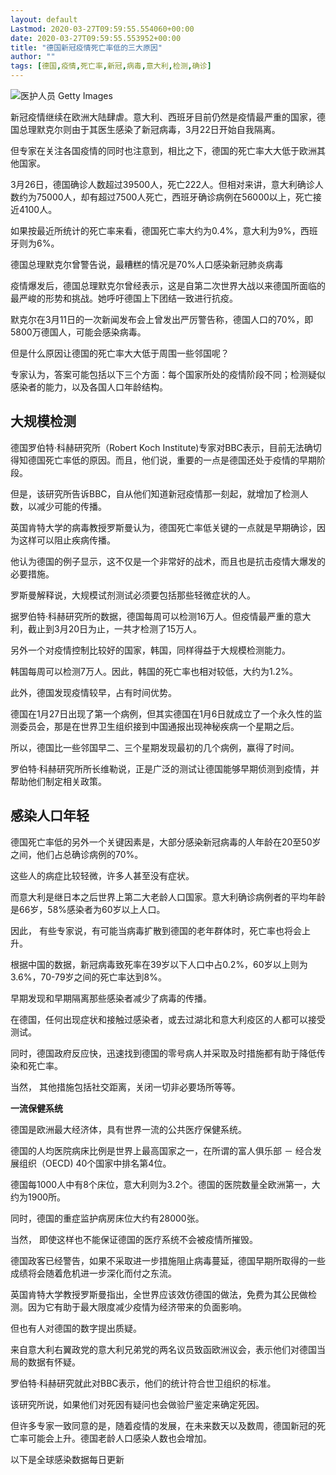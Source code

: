 ```yaml
---
layout: default
Lastmod: 2020-03-27T09:59:55.554060+00:00
date: 2020-03-27T09:59:55.553952+00:00
title: "德国新冠疫情死亡率低的三大原因"
author: ""
tags: [德国,疫情,死亡率,新冠,病毒,意大利,检测,确诊]
---
```


 ![医护人员](https://images.weserv.nl/?url=https%3A//ichef.bbci.co.uk/news/320/cpsprodpb/4AA0/production/_111440191_image1_medicalstaff.jpg) Getty Images 

新冠疫情继续在欧洲大陆肆虐。意大利、西班牙目前仍然是疫情最严重的国家，德国总理默克尔则由于其医生感染了新冠病毒，3月22日开始自我隔离。

但专家在关注各国疫情的同时也注意到，相比之下，德国的死亡率大大低于欧洲其他国家。

3月26日，德国确诊人数超过39500人，死亡222人。但相对来讲，意大利确诊人数约为75000人，却有超过7500人死亡，西班牙确诊病例在56000以上，死亡接近4100人。

如果按最近所统计的死亡率来看，德国死亡率大约为0.4%，意大利为9%，西班牙则为6%。

德国总理默克尔曾警告说，最糟糕的情况是70%人口感染新冠肺炎病毒

疫情爆发后，德国总理默克尔曾经表示，这是自第二次世界大战以来德国所面临的最严峻的形势和挑战。她呼吁德国上下团结一致进行抗疫。

默克尔在3月11日的一次新闻发布会上曾发出严厉警告称，德国人口的70%，即5800万德国人，可能会感染病毒。

但是什么原因让德国的死亡率大大低于周围一些邻国呢？

专家认为，答案可能包括以下三个方面：每个国家所处的疫情阶段不同；检测疑似感染者的能力，以及各国人口年龄结构。

大规模检测
-----

德国罗伯特·科赫研究所（Robert Koch Institute)专家对BBC表示，目前无法确切得知德国死亡率低的原因。而且，他们说，重要的一点是德国还处于疫情的早期阶段。

但是，该研究所告诉BBC，自从他们知道新冠疫情那一刻起，就增加了检测人数，以减少可能的传播。

英国肯特大学的病毒教授罗斯曼认为，德国死亡率低关键的一点就是早期确诊，因为这样可以阻止疾病传播。

他认为德国的例子显示，这不仅是一个非常好的战术，而且也是抗击疫情大爆发的必要措施。

罗斯曼解释说，大规模试剂测试必须要包括那些轻微症状的人。

据罗伯特·科赫研究所的数据，德国每周可以检测16万人。但疫情最严重的意大利，截止到3月20日为止，一共才检测了15万人。

另外一个对疫情控制比较好的国家，韩国，同样得益于大规模检测能力。

韩国每周可以检测7万人。因此，韩国的死亡率也相对较低，大约为1.2%。

此外，德国发现疫情较早，占有时间优势。

德国在1月27日出现了第一个病例，但其实德国在1月6日就成立了一个永久性的监测委员会，那是在世界卫生组织接到中国通报出现神秘疾病一个星期之后。

所以，德国比一些邻国早二、三个星期发现最初的几个病例，赢得了时间。

罗伯特·科赫研究所所长维勒说，正是广泛的测试让德国能够早期侦测到疫情，并帮助他们制定相关政策。

感染人口年轻
------

德国死亡率低的另外一个关键因素是，大部分感染新冠病毒的人年龄在20至50岁之间，他们占总确诊病例的70%。

这些人的病症比较轻微，许多人甚至没有症状。

而意大利是继日本之后世界上第二大老龄人口国家。意大利确诊病例者的平均年龄是66岁，58%感染者为60岁以上人口。

因此， 有些专家说，有可能当病毒扩散到德国的老年群体时，死亡率也将会上升。

根据中国的数据，新冠病毒致死率在39岁以下人口中占0.2%，60岁以上则为3.6%，70-79岁之间的死亡率达到8%。

早期发现和早期隔离那些感染者减少了病毒的传播。

在德国，任何出现症状和接触过感染者，或去过湖北和意大利疫区的人都可以接受测试。

同时，德国政府反应快，迅速找到德国的零号病人并采取及时措施都有助于降低传染和死亡率。

当然， 其他措施包括社交距离，关闭一切非必要场所等等。

**一流****保健****系统**

德国是欧洲最大经济体，具有世界一流的公共医疗保健系统。

德国的人均医院病床比例是世界上最高国家之一，在所谓的富人俱乐部 － 经合发展组织（OECD) 40个国家中排名第4位。

德国每1000人中有8个床位，意大利则为3.2个。德国的医院数量全欧洲第一，大约为1900所。

同时，德国的重症监护病房床位大约有28000张。

当然， 即使这样也不能保证德国的医疗系统不会被疫情所摧毁。

德国政客已经警告，如果不采取进一步措施阻止病毒蔓延，德国早期所取得的一些成绩将会随着危机进一步深化而付之东流。

英国肯特大学教授罗斯曼指出，全世界应该效仿德国的做法，免费为其公民做检测。因为它有助于最大限度减少疫情为经济带来的负面影响。

但也有人对德国的数字提出质疑。

来自意大利右翼政党的意大利兄弟党的两名议员致函欧洲议会，表示他们对德国当局的数据有怀疑。

罗伯特·科赫研究就此对BBC表示，他们的统计符合世卫组织的标准。

该研究所说，如果他们对死因有疑问也会做验尸鉴定来确定死因。

但许多专家一致同意的是，随着疫情的发展，在未来数天以及数周，德国新冠的死亡率可能会上升。德国老龄人口感染人数也会增加。

以下是全球感染数据每日更新

